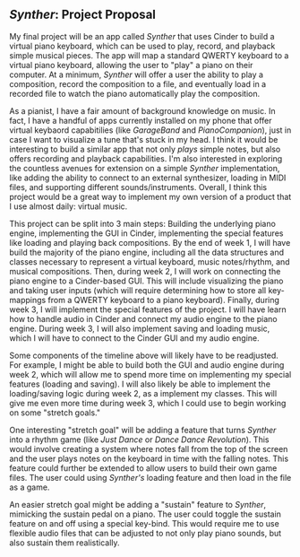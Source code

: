 ## _Synther_: Project Proposal

My final project will be an app called _Synther_ that uses Cinder to build a virtual piano keyboard, which can be used to play, record, and playback simple musical pieces. The app will map a standard QWERTY keyboard to a virtual piano keyboard, allowing the user to "play" a piano on their computer. At a minimum, _Synther_ will offer a user the ability to play a composition, record the composition to a file, and eventually load in a recorded file to watch the piano automatically play the composition.

As a pianist, I have a fair amount of background knowledge on music. In fact, I have a handful of apps currently installed on my phone that offer virtual keybaord capabitilies (like _GarageBand_ and _PianoCompanion_), just in case I want to visualize a tune that's stuck in my head. I think it would be interesting to build a similar app that not only _plays_ simple notes, but also offers recording and playback capabilities. I'm also interested in exploring the countless avenues for extension on a simple _Synther_ implementation, like adding the ability to connect to an external synthesizer, loading in MIDI files, and supporting different sounds/instruments. Overall, I think this project would be a great way to implement my own version of a product that I use almost daily: virtual music.

This project can be split into 3 main steps: Building the underlying piano engine, implementing the GUI in Cinder, implementing the special features like loading and playing back compositions. By the end of week 1, I will have build the majority of the piano engine, including all the data structures and classes necessary to represent a virtual keyboard, music notes/rhythm, and musical compositions. Then, during week 2, I will work on connecting the piano engine to a Cinder-based GUI. This will include visualizing the piano and taking user inputs (which will require determining how to store all key-mappings from a QWERTY keyboard to a piano keyboard). Finally, during week 3, I will implement the special features of the project. I will have learn how to handle audio in Cinder and connect my audio engine to the piano engine. During week 3, I will also implement saving and loading music, which I will have to connect to the Cinder GUI and my audio engine.

Some components of the timeline above will likely have to be readjusted. For example, I might be able to build both the GUI and audio engine during week 2, which will allow me to spend more time on implementing my special features (loading and saving). I will also likely be able to implement the loading/saving logic during week 2, as a implement my classes. This will give me even more time during week 3, which I could use to begin working on some "stretch goals."

One interesting "stretch goal" will be adding a feature that turns _Synther_ into a rhythm game (like _Just Dance_ or _Dance Dance Revolution_). This would involve creating a system where notes fall from the top of the screen and the user plays notes on the keyboard in time with the falling notes. This feature could further be extended to allow users to build their own game files. The user could using _Synther's_ loading feature and then load in the file as a game. 

An easier stretch goal might be adding a "sustain" feature to _Synther_, mimicking the sustain pedal on a piano. The user could toggle the sustain feature on and off using a special key-bind. This would require me to use flexible audio files that can be adjusted to not only play piano sounds, but also sustain them realistically.
